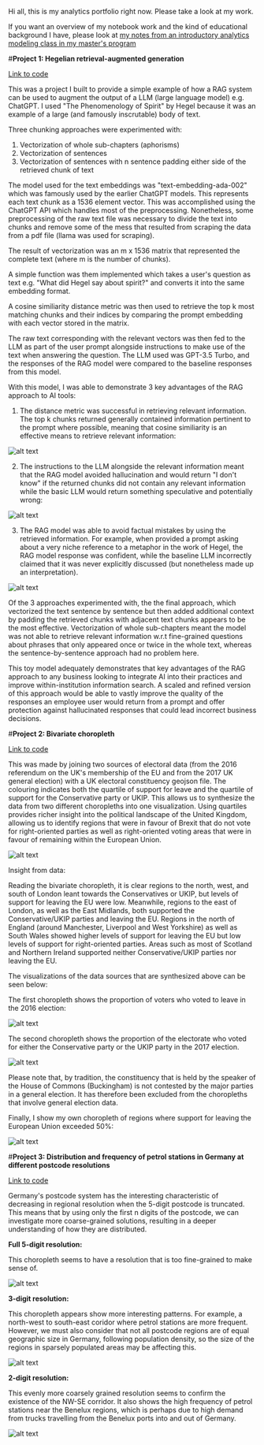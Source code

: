 Hi all, this is my analytics portfolio right now. Please take a look at my work. 

If you want an overview of my notebook work and the kind of educational background I have, please look at [my notes from an introductory analytics modeling class in my master's program](https://github.com/Mechnar9000/datafiles/blob/main/Full%20notes%20on%20analytics%20modeling.ipynb)

#**Project 1: Hegelian retrieval-augmented generation**

[Link to code](https://github.com/Mechnar9000/datafiles/blob/main/Hegelian%20Retrieval%20Augmented%20Generation%20(RAG).ipynb)

This was a project I built to provide a simple example of how a RAG system can be used to augment the output of a LLM (large language model) e.g. ChatGPT. I used "The Phenomenology of Spirit" by Hegel because it was an example of a large (and famously inscrutable) body of text. 

Three chunking approaches were experimented with:

1. Vectorization of whole sub-chapters (aphorisms)
2. Vectorization of sentences
3. Vectorization of sentences with n sentence padding either side of the retrieved chunk of text

The model used for the text embeddings was "text-embedding-ada-002" which was famously used by the earlier ChatGPT models. This represents each text chunk as a 1536 element vector. This was accomplished using the ChatGPT API which handles most of the preprocessing. Nonetheless, some preprocessing of the raw text file was necessary to divide the text into chunks and remove some of the mess that resulted from scraping the data from a pdf file (llama was used for scraping).

The result of vectorization was an m x 1536 matrix that represented the complete text (where m is the number of chunks). 

A simple function was them implemented which takes a user's question as text e.g. "What did Hegel say about spirit?" and converts it into the same embedding format. 

A cosine similiarity distance metric was then used to retrieve the top k most matching chunks and their indices by comparing the prompt embedding with each vector stored in the matrix. 

The raw text corresponding with the relevant vectors was then fed to the LLM as part of the user prompt alongside instructions to make use of the text when answering the question. The LLM used was GPT-3.5 Turbo, and the responses of the RAG model were compared to the baseline responses from this model.

With this model, I was able to demonstrate 3 key advantages of the RAG approach to AI tools:

1. The distance metric was successful in retrieving relevant information. The top k chunks returned generally contained information pertinent to the prompt where possible, meaning that cosine similiarity is an effective means to retrieve relevant information:

![alt text](https://raw.githubusercontent.com/Mechnar9000/datafiles/main/rag_output.jpg)

2. The instructions to the LLM alongside the relevant information meant that the RAG model avoided hallucination and would return "I don't know" if the returned chunks did not contain any relevant information while the basic LLM would return something speculative and potentially wrong:

![alt text](https://github.com/Mechnar9000/datafiles/blob/main/rag_hallucinations.jpg)

3. The RAG model was able to avoid factual mistakes by using the retrieved information. For example, when provided a prompt asking about a very niche reference to a metaphor in the work of Hegel, the RAG model response was confident, while the baseline LLM incorrectly claimed that it was never explicitly discussed (but nonetheless made up an interpretation).

 ![alt text](https://raw.githubusercontent.com/Mechnar9000/datafiles/main/rag_mistake.jpg)

Of the 3 approaches experimented with, the the final approach, which vectorized the text sentence by sentence but then added additional context by padding the retrieved chunks with adjacent text chunks appears to be the most effective. Vectorization of whole sub-chapters meant the model was not able to retrieve relevant information w.r.t fine-grained questions about phrases that only appeared once or twice in the whole text, whereas the sentence-by-sentence approach had no problem here. 

This toy model adequately demonstrates that key advantages of the RAG approach to any business looking to integrate AI into their practices and improve within-institution information search. A scaled and refined version of this approach would be able to vastly improve the quality of the responses an employee user would return from a prompt and offer protection against hallucinated responses that could lead incorrect business decisions. 


#**Project 2: Bivariate choropleth**

[Link to code](https://github.com/Mechnar9000/datafiles/blob/main/UK%20election%20results%20choropleths.ipynb)

This was made by joining two sources of electoral data (from the 2016 referendum on the UK's membership of the EU and from the 2017 UK general election) with a UK electoral constituency geojson file. The colouring indicates both the quartile of support for leave and the quartile of support for the Conservative party or UKIP. This allows us to synthesize the data from two different choropleths into one visualization. Using quartiles provides richer insight into the political landscape of the United Kingdom, allowing us to identify regions that were in favour of Brexit that do not vote for right-oriented parties as well as right-oriented voting areas that were in favour of remaining within the European Union. 

![alt text](https://raw.githubusercontent.com/Mechnar9000/datafiles/main/bivariate_choropleth.jpg)

Insight from data: 

Reading the bivariate choropleth, it is clear regions to the north, west, and south of London leant towards the Conservatives or UKIP, but levels of support for leaving the EU were low. Meanwhile, regions to the east of London, as well as the East Midlands, both supported the Conservative/UKIP parties and leaving the EU. Regions in the north of England (around Manchester, Liverpool and West Yorkshire) as well as South Wales showed higher levels of support for leaving the EU but low levels of support for right-oriented parties. Areas such as most of Scotland and Northern Ireland supported neither Conservative/UKIP parties nor leaving the EU.

The visualizations of the data sources that are synthesized above can be seen below:

The first choropleth shows the proportion of voters who voted to leave in the 2016 election:

![alt text](https://raw.githubusercontent.com/Mechnar9000/datafiles/main/leave_voting.jpg)

The second choropleth shows the proportion of the electorate who voted for either the Conservative party or the UKIP party in the 2017 election. 

![alt text](https://raw.githubusercontent.com/Mechnar9000/datafiles/main/conservative_ukip_support.jpg)

Please note that, by tradition, the constituency that is held by the speaker of the House of Commons (Buckingham) is not contested by the major parties in a general election. It has therefore been excluded from the choropleths that involve general election data. 

Finally, I show my own choropleth of regions where support for leaving the European Union exceeded 50%: 

![alt text](https://raw.githubusercontent.com/Mechnar9000/datafiles/main/majority_support.jpg)

#**Project 3: Distribution and frequency of petrol stations in Germany at different postcode resolutions**

[Link to code](https://github.com/Mechnar9000/datafiles/blob/main/Choropleth%20of%20German%20Petrol%20Stations.ipynb)

Germany's postcode system has the interesting characteristic of decreasing in regional resolution when the 5-digit postcode is truncated. This means that by using only the first n digits of the postcode, we can investigate more coarse-grained solutions, resulting in a deeper understanding of how they are distributed. 

**Full 5-digit resolution:**

This choropleth seems to have a resolution that is too fine-grained to make sense of. 

![alt text](https://github.com/Mechnar9000/datafiles/blob/main/5-digit.jpg)

**3-digit resolution:**

This choropleth appears show more interesting patterns. For example, a north-west to south-east coridor where petrol stations are more frequent. However, we must also consider that not all postcode regions are of equal geographic size in Germany, following population density, so the size of the regions in sparsely populated areas may be affecting this.  

![alt text](https://github.com/Mechnar9000/datafiles/blob/main/3-digit.jpg)

**2-digit resolution:**

This evenly more coarsely grained resolution seems to confirm the existence of the NW-SE corridor. It also shows the high frequency of petrol stations near the Benelux regions, which is perhaps due to high demand from trucks travelling from the Benelux ports into and out of Germany. 

![alt text](https://github.com/Mechnar9000/datafiles/blob/main/2-digit.jpg)




